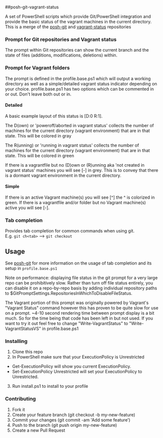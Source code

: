 ##posh-git-vagrant-status

A set of PowerShell scripts which provide Git/PowerShell integration and provide the basic status of the vagrant machines in the current directory. This is a merge of the [posh-git](https://github.com/dahlbyk/posh-git) and [vagrant-status](https://github.com/n00bworks/vagrant-status) repositories

### Prompt for Git repositories and Vagrant status
   The prompt within Git repositories can show the current branch and the state of files (additions, modifications, deletions) within.

### Prompt for Vagrant folders
   The prompt is defined in the profile.base.ps1 which will output a working directory as well as a simple/detailed vagrant status indicator depending on your choice. profile.base.ps1 has two options which can be commented in or out. Don't leave both out or in.

#### Detailed

   A basic example layout of this status is [D:0 R:1].

   The D(own) or 'poweroff/aborted in vagrant status' collects the number of machines for the current directory (vagrant environment) that are in that state. This will be colored in gray

   The R(unning) or 'running in vagrant status' collects the number of machines for the current directory (vagrant environment) that are in that state. This will be colored in green

   If there is a vagrantfile but no (D)own or (R)unning aka 'not created in vagrant status' machines you will see [-] in grey. This is to convey that there is a dormant vagrant environment in the current directory.

#### Simple

   If there is an active Vagrant machine(s) you will see [^] the ^ is colorized in green. If there is a vagrantfile and/or folder but no Vagrant machine(s) active you will see [-].

### Tab completion
   Provides tab completion for common commands when using git.  
   E.g. `git ch<tab>` --> `git checkout`

Usage
-----

See [posh-git](https://github.com/dahlbyk/posh-git) for more information on the usage of tab completion and its setup in `profile.base.ps1`

Note on performance: displaying file status in the git prompt for a very large repo can be prohibitively slow. Rather than turn off file status entirely, you can disable it on a repo-by-repo basis by adding individual repository paths to $GitPromptSettings.RepositoriesInWhichToDisableFileStatus.

The Vagrant portion of this prompt was originally powered by Vagrant's "Vagrant Status" command however this has proven to be quite slow for use on a prompt. ~4-10 second rendering time between prompt display is a bit much. So for the time being that code has been left in but not used. If you want to try it out feel free to change "Write-VagrantStatus" to "Write-VagrantStatusVS" in profile.base.ps1

### Installing

1. Clone this repo
2. In PowerShell make sure that your ExecutionPolicy is Unrestricted
  * Get-ExecutionPolicy will show you current ExecutionPolicy.
  * Set-ExecutionPolicy Unrestricted will set your ExecutionPolicy to Unrestricted.
3. Run install.ps1 to install to your profile


### Contributing

 1. Fork it
 2. Create your feature branch (git checkout -b my-new-feature)
 3. Commit your changes (git commit -am 'Add some feature')
 4. Push to the branch (git push origin my-new-feature)
 5. Create a new Pull Request
